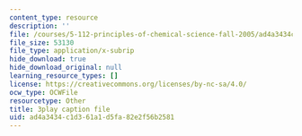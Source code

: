 ```yaml
---
content_type: resource
description: ''
file: /courses/5-112-principles-of-chemical-science-fall-2005/ad4a3434c1d361a1d5fa82e2f56b2581_tbWuyysnj9U.srt
file_size: 53130
file_type: application/x-subrip
hide_download: true
hide_download_original: null
learning_resource_types: []
license: https://creativecommons.org/licenses/by-nc-sa/4.0/
ocw_type: OCWFile
resourcetype: Other
title: 3play caption file
uid: ad4a3434-c1d3-61a1-d5fa-82e2f56b2581
---
```


